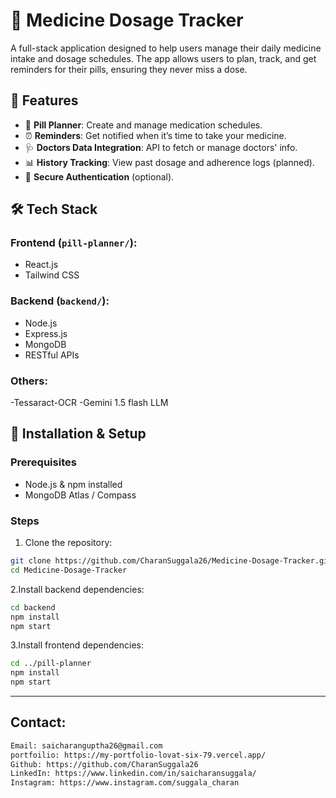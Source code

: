 # 💊 Medicine Dosage Tracker

A full-stack application designed to help users manage their daily medicine intake and dosage schedules. The app allows users to plan, track, and get reminders for their pills, ensuring they never miss a dose.

## 🚀 Features

- 📅 **Pill Planner**: Create and manage medication schedules.
- ⏰ **Reminders**: Get notified when it’s time to take your medicine.
- 🩺 **Doctors Data Integration**: API to fetch or manage doctors' info.
- 📊 **History Tracking**: View past dosage and adherence logs (planned).
- 🔐 **Secure Authentication** (optional).


## 🛠️ Tech Stack

### Frontend (`pill-planner/`):
- React.js
- Tailwind CSS 

### Backend (`backend/`):
- Node.js
- Express.js
- MongoDB 
- RESTful APIs

 ### Others:
 -Tessaract-OCR
 -Gemini 1.5 flash LLM



## 🔧 Installation & Setup

### Prerequisites

- Node.js & npm installed
- MongoDB Atlas / Compass

### Steps

1. Clone the repository:

```bash
git clone https://github.com/CharanSuggala26/Medicine-Dosage-Tracker.git
cd Medicine-Dosage-Tracker
```
2.Install backend dependencies:
```bash
cd backend
npm install
npm start
```
3.Install frontend dependencies:
```bash
cd ../pill-planner
npm install
npm start
```
---
## Contact:
```bash
Email: saicharanguptha26@gmail.com
portfoilio: https://my-portfolio-lovat-six-79.vercel.app/
Github: https://github.com/CharanSuggala26
LinkedIn: https://www.linkedin.com/in/saicharansuggala/
Instagram: https://www.instagram.com/suggala_charan
```







